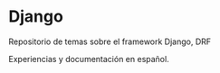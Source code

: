 # Django

Repositorio de temas sobre el framework Django, DRF

Experiencias y documentación en español.
